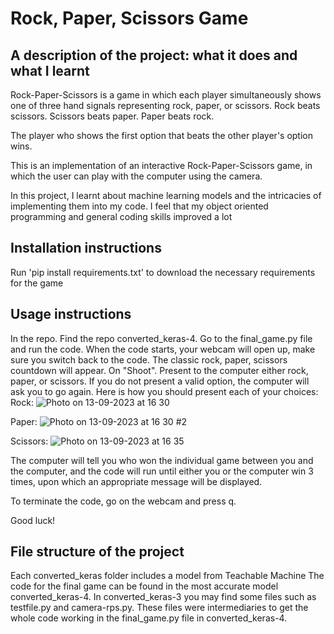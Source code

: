 # Rock, Paper, Scissors Game


## A description of the project: what it does and what I learnt

Rock-Paper-Scissors is a game in which each player simultaneously shows one of three hand signals representing rock, paper, or scissors. Rock beats scissors. Scissors beats paper. Paper beats rock.

The player who shows the first option that beats the other player's option wins.

This is an implementation of an interactive Rock-Paper-Scissors game, in which the user can play with the computer using the camera.

In this project, I learnt about machine learning models and  the intricacies of implementing them into my code. 
I feel that my object oriented programming and general coding skills improved a lot

## Installation instructions

Run 'pip install requirements.txt' to download the necessary requirements for the game

## Usage instructions

In the repo. Find the repo converted_keras-4. Go to the final_game.py file and run the code. When the code starts, your webcam will open up, make sure you switch back to the code. The classic rock, paper, scissors countdown will appear. On "Shoot". Present to the computer either rock, paper, or scissors. If you do not present a valid option, the computer will ask you to go again. 
Here is how you should present each of your choices:
Rock: ![Photo on 13-09-2023 at 16 30](https://github.com/nishypenguin/computer-vision-rock-paper-scissors/assets/137051665/4e58955b-8acd-40b4-a8de-e5c6166003cd)


Paper: ![Photo on 13-09-2023 at 16 30 #2](https://github.com/nishypenguin/computer-vision-rock-paper-scissors/assets/137051665/b484d4a8-93d5-4f52-b03a-fe4e2ca8dd62)


Scissors: ![Photo on 13-09-2023 at 16 35](https://github.com/nishypenguin/computer-vision-rock-paper-scissors/assets/137051665/86abffb3-86d3-4133-a2b3-3cdd9ee715d4)




The computer will tell you who won the individual game between you and the computer, and the code will run until either you or the computer win 3 times, upon which an appropriate message will be displayed.

To terminate the code, go on the webcam and press q.

Good luck!

## File structure of the project

Each converted_keras folder includes a model from Teachable Machine
The code for the final game can be found in the most accurate model converted_keras-4. In converted_keras-3 you may find some files such as testfile.py and camera-rps.py. These files were intermediaries to get the whole code working in the final_game.py file in converted_keras-4.


